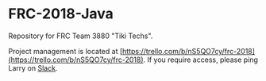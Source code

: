 # FRC-2018-Java

Repository for FRC Team 3880 "Tiki Techs".

Project management is located at [https://trello.com/b/nS5QO7cy/frc-2018](https://trello.com/b/nS5QO7cy/frc-2018). If you require access, please ping Larry on [Slack](https://shootervision.slack.com).

